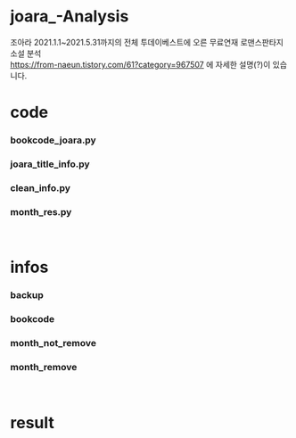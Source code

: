 # joara_-Analysis
조아라 2021.1.1~2021.5.31까지의 전체 투데이베스트에 오른 무료연재 로맨스판타지 소설 분석<br>
https://from-naeun.tistory.com/61?category=967507 에 자세한 설명(?)이 있습니다.

<p>
  <h1>code</h1>
    <h3>bookcode_joara.py</h3>
    <h3>joara_title_info.py</h3>
    <h3>clean_info.py</h3>
    <h3>month_res.py</h3>
    <br>
</p>
<p>
  <h1>infos</h1>
    <h3>backup</h3>
    <h3>bookcode</h3>
    <h3>month_not_remove</h3>
    <h3>month_remove</h3>
    <br>
</p>
<p>
  <h1>result</h1>
</p>
